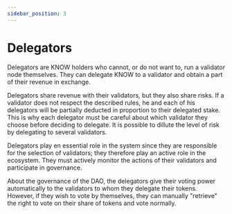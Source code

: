 ```yaml
---
sidebar_position: 3
---
```


# Delegators

Delegators are KNOW holders who cannot, or do not want to, run a validator node themselves. They can delegate KNOW to a validator and obtain a part of their revenue in exchange.

Delegators share revenue with their validators, but they also share risks. If a validator does not respect the described rules, he and each of his delegators will be partially deducted in proportion to their delegated stake. This is why each delegator must be careful about which validator they choose before deciding to delegate. It is possible to dillute the level of risk by delegating to several validators.

Delegators play en essential role in the system since they are responsible for the selection of validators; they therefore play an active role in the ecosystem. They must actively monitor the actions of their validators and participate in governance.

About the governance of the DAO, the delegators give their voting power automatically to the validators to whom they delegate their tokens. However, if they wish to vote by themselves, they can manually "retrieve" the right to vote on their share of tokens and vote normally.